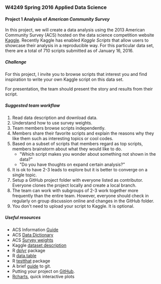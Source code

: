 ### W4249 Spring 2016 Applied Data Science
#### Project 1 Analysis of *American Community Survey*

In this project, we will create a data analysis using the 2013 American Community Survey (ACS) hosted on the data science competition website [Kaggle](https://www.kaggle.com/census/2013-american-community-survey#description). Recently Kaggle has enabled *Kaggle Scripts* that allow users to showcase their analysis in a reproducible way. For this particular data set, there are a total of 710 scripts submitted as of January 16, 2016. 

##### Challenge
For this project, I invite you to browse scripts that interest you and find inspiration to write your own Kaggle script on this data set. 

For presentation, the team should present the story and results from their script. 

##### Suggested team workflow
1. Read data description and download data. 
2. Understand how to use survey weights.
3. Team members browse scripts independently. 
4. Members share their favorite scripts and explain the reasons why they like them such as interesting topics or cool codes. 
5. Based on a subset of scripts that members regard as top scripts, members brainstorm about what they would like to do. 
     * "Which script makes you wonder about something not shown in the data?" 
     * "Do you have thoughts on expand certain analysis?"
6. It is ok to have 2-3 leads to explore but it is better to converge on a single topic. 
7. Setup a GitHub project folder with everyone listed as contributor. Everyone clones the project locally and create a local branch. 
8. The team can work with subgroups of 2-3 work together more frequently than the entire team. However, everyone should check in regularly on group discussion online and changes in the GitHub folder.  
9. You don't need to upload your script to Kaggle. It is optional.

##### Useful resources
* ACS Information [Guide](https://www.census.gov/programs-surveys/acs/about/information-guide.html)
* ACS [Data Dictionary](http://www2.census.gov/programs-surveys/acs/tech_docs/pums/data_dict/PUMSDataDict13.txt)
* ACS [Survey weights](https://usa.ipums.org/usa/repwt.shtml)
* Kaggle [dataset description](https://www.kaggle.com/census/2013-american-community-survey)
* R [dplyr](https://cran.rstudio.com/web/packages/dplyr/vignettes/introduction.html) package
* R [data.table](https://cran.r-project.org/web/packages/data.table/)
* R [testthat](https://journal.r-project.org/archive/2011-1/RJournal_2011-1_Wickham.pdf) package
* A brief [guide](http://rogerdudler.github.io/git-guide/) to git.
* Putting your project on [GitHub](https://guides.github.com/introduction/getting-your-project-on-github/).
* [Rcharts](http://rcharts.io/gallery/), quick interactive plots


